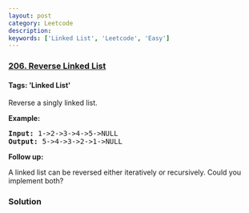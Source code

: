 ```yaml
---
layout: post
category: Leetcode
description: 
keywords: ['Linked List', 'Leetcode', 'Easy']
---
```

### [206. Reverse Linked List](https://leetcode.com/problems/reverse-linked-list)

#### Tags: 'Linked List'

<div class="content__u3I1 question-content__JfgR"><div><p>Reverse a singly linked list.</p>
<p><strong>Example:</strong></p>
<pre><strong>Input:</strong> 1-&gt;2-&gt;3-&gt;4-&gt;5-&gt;NULL
<strong>Output:</strong> 5-&gt;4-&gt;3-&gt;2-&gt;1-&gt;NULL
</pre>
<p><b>Follow up:</b></p>
<p>A linked list can be reversed either iteratively or recursively. Could you implement both?</p>
</div></div>

### Solution
